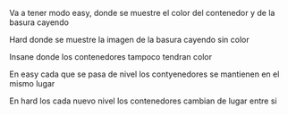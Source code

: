 Va a tener modo easy, donde se muestre el color del contenedor y de la basura cayendo

Hard donde se muestre la imagen de la basura cayendo sin color

Insane donde los contenedores tampoco tendran color 


En easy cada que se pasa de nivel los contyenedores se mantienen en el mismo lugar

En hard los cada nuevo nivel los contenedores cambian de lugar entre si 